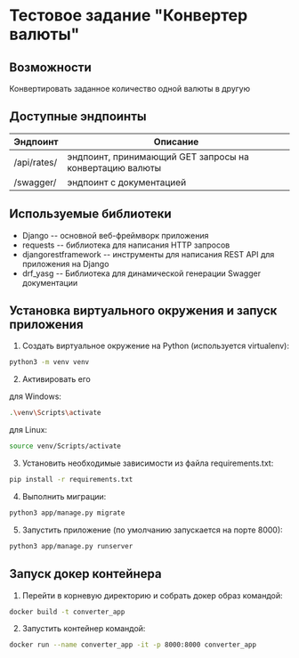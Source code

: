 # Тестовое задание "Конвертер валюты"

## Возможности

Конвертировать заданное количество одной валюты в другую

## Доступные эндпоинты

| Эндпоинт    | Описание                                                |
| ----------- | ------------------------------------------------------- |
| /api/rates/ | эндпоинт, принимающий GET запросы на конвертацию валюты |
| /swagger/   | эндпоинт с документацией                                |

## Используемые библиотеки

- Django -- основной веб-фреймворк приложения
- requests -- библиотека для написания HTTP запросов
- djangorestframework -- инструменты для написания REST API для приложения на Django
- drf_yasg -- Библиотека для динамической генерации Swagger документации

## Установка виртуального окружения и запуск приложения

1. Создать виртуальное окружение на Python (используется virtualenv):

```bash
python3 -m venv venv
```

2. Активировать его

для Windows:

```bash
.\venv\Scripts\activate
```

для Linux:

```bash
source venv/Scripts/activate
```

3. Установить необходимые зависимости из файла requirements.txt:

```bash
pip install -r requirements.txt
```

4. Выполнить миграции:

```bash
python3 app/manage.py migrate
```

5. Запустить приложение (по умолчанию запускается на порте 8000):

```bash
python3 app/manage.py runserver
```

## Запуск докер контейнера

1. Перейти в корневую директорию и собрать докер образ командой:

```bash
docker build -t converter_app
```

2. Запустить контейнер командой:

```bash
docker run --name converter_app -it -p 8000:8000 converter_app
```
